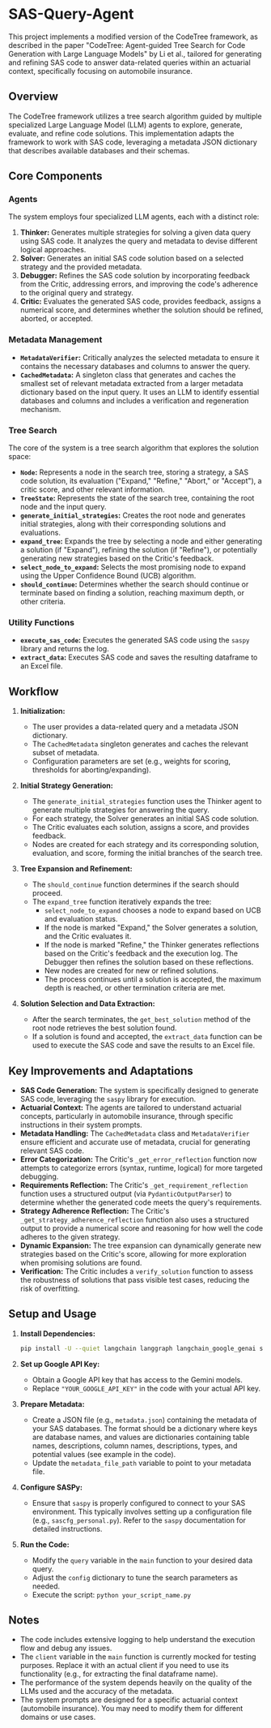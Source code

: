 # SAS-Query-Agent

This project implements a modified version of the CodeTree framework, as described in the paper "CodeTree: Agent-guided Tree Search for Code Generation with Large Language Models" by Li et al., tailored for generating and refining SAS code to answer data-related queries within an actuarial context, specifically focusing on automobile insurance.

## Overview

The CodeTree framework utilizes a tree search algorithm guided by multiple specialized Large Language Model (LLM) agents to explore, generate, evaluate, and refine code solutions. This implementation adapts the framework to work with SAS code, leveraging a metadata JSON dictionary that describes available databases and their schemas.

## Core Components

### Agents

The system employs four specialized LLM agents, each with a distinct role:

1. **Thinker:** Generates multiple strategies for solving a given data query using SAS code. It analyzes the query and metadata to devise different logical approaches.
2. **Solver:** Generates an initial SAS code solution based on a selected strategy and the provided metadata.
3. **Debugger:** Refines the SAS code solution by incorporating feedback from the Critic, addressing errors, and improving the code's adherence to the original query and strategy.
4. **Critic:** Evaluates the generated SAS code, provides feedback, assigns a numerical score, and determines whether the solution should be refined, aborted, or accepted.

### Metadata Management

-   **`MetadataVerifier`:** Critically analyzes the selected metadata to ensure it contains the necessary databases and columns to answer the query.
-   **`CachedMetadata`:** A singleton class that generates and caches the smallest set of relevant metadata extracted from a larger metadata dictionary based on the input query. It uses an LLM to identify essential databases and columns and includes a verification and regeneration mechanism.

### Tree Search

The core of the system is a tree search algorithm that explores the solution space:

-   **`Node`:** Represents a node in the search tree, storing a strategy, a SAS code solution, its evaluation ("Expand," "Refine," "Abort," or "Accept"), a critic score, and other relevant information.
-   **`TreeState`:** Represents the state of the search tree, containing the root node and the input query.
-   **`generate_initial_strategies`:** Creates the root node and generates initial strategies, along with their corresponding solutions and evaluations.
-   **`expand_tree`:** Expands the tree by selecting a node and either generating a solution (if "Expand"), refining the solution (if "Refine"), or potentially generating new strategies based on the Critic's feedback.
-   **`select_node_to_expand`:** Selects the most promising node to expand using the Upper Confidence Bound (UCB) algorithm.
-   **`should_continue`:** Determines whether the search should continue or terminate based on finding a solution, reaching maximum depth, or other criteria.

### Utility Functions

-   **`execute_sas_code`:** Executes the generated SAS code using the `saspy` library and returns the log.
-   **`extract_data`:** Executes SAS code and saves the resulting dataframe to an Excel file.

## Workflow

1. **Initialization:**
    -   The user provides a data-related query and a metadata JSON dictionary.
    -   The `CachedMetadata` singleton generates and caches the relevant subset of metadata.
    -   Configuration parameters are set (e.g., weights for scoring, thresholds for aborting/expanding).

2. **Initial Strategy Generation:**
    -   The `generate_initial_strategies` function uses the Thinker agent to generate multiple strategies for answering the query.
    -   For each strategy, the Solver generates an initial SAS code solution.
    -   The Critic evaluates each solution, assigns a score, and provides feedback.
    -   Nodes are created for each strategy and its corresponding solution, evaluation, and score, forming the initial branches of the search tree.

3. **Tree Expansion and Refinement:**
    -   The `should_continue` function determines if the search should proceed.
    -   The `expand_tree` function iteratively expands the tree:
        -   `select_node_to_expand` chooses a node to expand based on UCB and evaluation status.
        -   If the node is marked "Expand," the Solver generates a solution, and the Critic evaluates it.
        -   If the node is marked "Refine," the Thinker generates reflections based on the Critic's feedback and the execution log. The Debugger then refines the solution based on these reflections.
        -   New nodes are created for new or refined solutions.
        -   The process continues until a solution is accepted, the maximum depth is reached, or other termination criteria are met.

4. **Solution Selection and Data Extraction:**
    -   After the search terminates, the `get_best_solution` method of the root node retrieves the best solution found.
    -   If a solution is found and accepted, the `extract_data` function can be used to execute the SAS code and save the results to an Excel file.

## Key Improvements and Adaptations

-   **SAS Code Generation:** The system is specifically designed to generate SAS code, leveraging the `saspy` library for execution.
-   **Actuarial Context:** The agents are tailored to understand actuarial concepts, particularly in automobile insurance, through specific instructions in their system prompts.
-   **Metadata Handling:** The `CachedMetadata` class and `MetadataVerifier` ensure efficient and accurate use of metadata, crucial for generating relevant SAS code.
-   **Error Categorization:** The Critic's `_get_error_reflection` function now attempts to categorize errors (syntax, runtime, logical) for more targeted debugging.
-   **Requirements Reflection:** The Critic's `_get_requirement_reflection` function uses a structured output (via `PydanticOutputParser`) to determine whether the generated code meets the query's requirements.
-   **Strategy Adherence Reflection:** The Critic's `_get_strategy_adherence_reflection` function also uses a structured output to provide a numerical score and reasoning for how well the code adheres to the given strategy.
-   **Dynamic Expansion:** The tree expansion can dynamically generate new strategies based on the Critic's score, allowing for more exploration when promising solutions are found.
-   **Verification:** The Critic includes a `verify_solution` function to assess the robustness of solutions that pass visible test cases, reducing the risk of overfitting.

## Setup and Usage

1. **Install Dependencies:**
    ```bash
    pip install -U --quiet langchain langgraph langchain_google_genai saspy pandas
    ```

2. **Set up Google API Key:**
    -   Obtain a Google API key that has access to the Gemini models.
    -   Replace `"YOUR_GOOGLE_API_KEY"` in the code with your actual API key.

3. **Prepare Metadata:**
    -   Create a JSON file (e.g., `metadata.json`) containing the metadata of your SAS databases. The format should be a dictionary where keys are database names, and values are dictionaries containing table names, descriptions, column names, descriptions, types, and potential values (see example in the code).
    -   Update the `metadata_file_path` variable to point to your metadata file.

4. **Configure SASPy:**
    -   Ensure that `saspy` is properly configured to connect to your SAS environment. This typically involves setting up a configuration file (e.g., `sascfg_personal.py`). Refer to the `saspy` documentation for detailed instructions.

5. **Run the Code:**
    -   Modify the `query` variable in the `main` function to your desired data query.
    -   Adjust the `config` dictionary to tune the search parameters as needed.
    -   Execute the script: `python your_script_name.py`

## Notes

-   The code includes extensive logging to help understand the execution flow and debug any issues.
-   The `client` variable in the `main` function is currently mocked for testing purposes. Replace it with an actual client if you need to use its functionality (e.g., for extracting the final dataframe name).
-   The performance of the system depends heavily on the quality of the LLMs used and the accuracy of the metadata.
-   The system prompts are designed for a specific actuarial context (automobile insurance). You may need to modify them for different domains or use cases.
